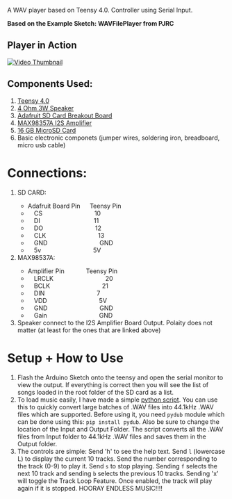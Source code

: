 A WAV player based on Teensy 4.0. Controller using Serial Input.<p>
**Based on the Example Sketch: WAVFilePlayer from PJRC**

## Player in Action
[![Video Thumbnail](https://i.imgur.com/etWtLjw.jpeg)](https://youtu.be/73Po7TvNCfo)

## Components Used:
1. [Teensy 4.0](https://www.pjrc.com/store/teensy40.html)
2. [4 Ohm 3W Speaker](https://a.co/d/9ChifTU)
3. [Adafruit SD Card Breakout Board](https://a.co/d/350EmVX)
4. [MAX98357A I2S Amplifier](https://a.co/d/iPsQDQp)
5. [16 GB MicroSD Card](https://a.co/d/a0LzxsX)
6. Basic electronic componets (jumper wires, soldering iron, breadboard, micro usb cable)

# Connections:
<ol>
<li> SD CARD:</li>
  <ul>
  <li>Adafruit Board Pin &emsp; Teensy Pin</li>
  <li> &emsp;CS &emsp;&emsp;&emsp;&emsp;&emsp;&emsp;&emsp;&emsp; 10</li>
  <li> &emsp;DI &emsp;&emsp;&emsp;&emsp;&emsp;&emsp;&emsp;&emsp;&nbsp; 11</li>
  <li> &emsp;DO &emsp;&emsp;&emsp;&emsp;&emsp;&emsp;&emsp;&emsp; 12</li>
  <li> &emsp;CLK &emsp;&emsp;&emsp;&emsp;&emsp;&emsp;&emsp;&emsp; 13</li>
  <li> &emsp;GND &emsp;&emsp;&emsp;&emsp;&emsp;&emsp;&emsp;&emsp; GND</li>
  <li> &emsp;5v &emsp;&emsp;&emsp;&emsp;&emsp;&emsp;&emsp;&emsp; 5V</li>
  </ul>
 <li> MAX98537A:</li>
  <ul>
  <li>Amplifier Pin &emsp;&emsp;&emsp; Teensy Pin</li>
  <li> &emsp;LRCLK &emsp;&emsp;&emsp;&emsp;&emsp;&emsp;&emsp;&emsp; 20</li>
  <li> &emsp;BCLK &emsp;&emsp;&emsp;&emsp;&emsp;&emsp;&emsp;&emsp; 21</li>
  <li> &emsp;DIN &emsp;&emsp;&emsp;&emsp;&emsp;&emsp;&emsp;&emsp; 7</li>
  <li> &emsp;VDD &emsp;&emsp;&emsp;&emsp;&emsp;&emsp;&emsp;&emsp; 5V</li>
  <li> &emsp;GND &emsp;&emsp;&emsp;&emsp;&emsp;&emsp;&emsp;&emsp; GND</li>
  <li> &emsp;Gain &emsp;&emsp;&emsp;&emsp;&emsp;&emsp;&emsp;&emsp; GND</li>
  </ul>
 <li>Speaker connect to the I2S Amplifier Board Output. Polaity does not matter (at least for the ones that are linked above)</li>
</ol>

# Setup + How to Use

1. Flash the Arduino Sketch onto the teensy and open the serial monitor to view the output. If everything is correct then you will see the list of songs loaded in the root folder of the SD card as a list.
2. To load music easily, I have made a simple [python script](https://github.com/Nischay2312/TeensyWavPlayer/blob/main/ConvertWav.py). You can use this to quickly convert large batches of .WAV files into 44.1kHz .WAV files which are supported. Before using it, you need `pydub` module which can be done using this: `pip install pydub`. Also be sure to change the location of the Input and Output Folder. The script converts all the .WAV files from Input folder to 44.1kHz .WAV files and saves them in the Output folder.
3. The controls are simple: Send 'h' to see the help text. Send `l` (lowercase L) to display the current 10 tracks. Send the number corresponding to the track (0-9) to play it. Send `s` to stop playing. Sending `f` selects the next 10 track and sending `b` selects the previous 10 tracks. Sending 'x' will toggle the Track Loop Feature. Once enabled, the track will play again if it is stopped. HOORAY ENDLESS MUSIC!!!!  
